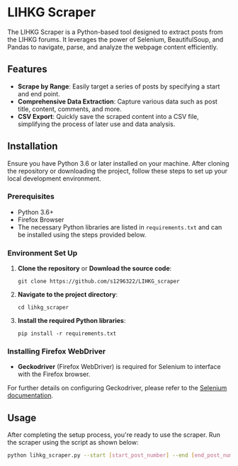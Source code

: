 # LIHKG Scraper

The LIHKG Scraper is a Python-based tool designed to extract posts from the LIHKG forums. It leverages the power of Selenium, BeautifulSoup, and Pandas to navigate, parse, and analyze the webpage content efficiently.

## Features

- **Scrape by Range**: Easily target a series of posts by specifying a start and end point.
- **Comprehensive Data Extraction**: Capture various data such as post title, content, comments, and more.
- **CSV Export**: Quickly save the scraped content into a CSV file, simplifying the process of later use and data analysis.

## Installation

Ensure you have Python 3.6 or later installed on your machine. After cloning the repository or downloading the project, follow these steps to set up your local development environment.

### Prerequisites

- Python 3.6+
- Firefox Browser
- The necessary Python libraries are listed in `requirements.txt` and can be installed using the steps provided below.

### Environment Set Up

1. **Clone the repository** or **Download the source code**:

    ```
    git clone https://github.com/s1296322/LIHKG_scraper
    ```

2. **Navigate to the project directory**:

    ```
    cd lihkg_scraper
    ```

3. **Install the required Python libraries**:

    ```
    pip install -r requirements.txt
    ```

### Installing Firefox WebDriver

- **Geckodriver** (Firefox WebDriver) is required for Selenium to interface with the Firefox browser.

For further details on configuring Geckodriver, please refer to the [Selenium documentation](https://www.selenium.dev/documentation/en/).

## Usage

After completing the setup process, you're ready to use the scraper. Run the scraper using the script as shown below:

```bash
python lihkg_scraper.py --start [start_post_number] --end [end_post_number] --output [output_filename.csv] --headless [True/False]
